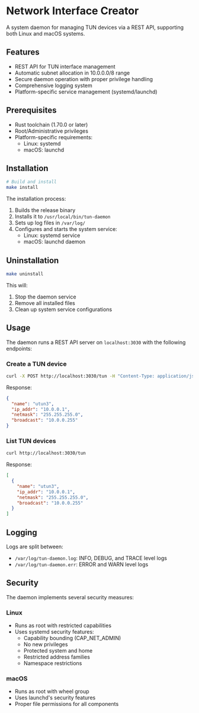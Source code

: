 # Network Interface Creator

A system daemon for managing TUN devices via a REST API, supporting both Linux and macOS systems.

## Features

- REST API for TUN interface management
- Automatic subnet allocation in 10.0.0.0/8 range
- Secure daemon operation with proper privilege handling
- Comprehensive logging system
- Platform-specific service management (systemd/launchd)

## Prerequisites

- Rust toolchain (1.70.0 or later)
- Root/Administrative privileges
- Platform-specific requirements:
  - Linux: systemd
  - macOS: launchd

## Installation

```bash
# Build and install
make install
```

The installation process:

1. Builds the release binary
2. Installs it to `/usr/local/bin/tun-daemon`
3. Sets up log files in `/var/log/`
4. Configures and starts the system service:
   - Linux: systemd service
   - macOS: launchd daemon

## Uninstallation

```bash
make uninstall
```

This will:

1. Stop the daemon service
2. Remove all installed files
3. Clean up system service configurations

## Usage

The daemon runs a REST API server on `localhost:3030` with the following endpoints:

### Create a TUN device

```bash
curl -X POST http://localhost:3030/tun -H "Content-Type: application/json" -d '{"name": "optional_name"}'
```

Response:

```json
{
  "name": "utun3",
  "ip_addr": "10.0.0.1",
  "netmask": "255.255.255.0",
  "broadcast": "10.0.0.255"
}
```

### List TUN devices

```bash
curl http://localhost:3030/tun
```

Response:

```json
[
  {
    "name": "utun3",
    "ip_addr": "10.0.0.1",
    "netmask": "255.255.255.0",
    "broadcast": "10.0.0.255"
  }
]
```

## Logging

Logs are split between:

- `/var/log/tun-daemon.log`: INFO, DEBUG, and TRACE level logs
- `/var/log/tun-daemon.err`: ERROR and WARN level logs

## Security

The daemon implements several security measures:

### Linux

- Runs as root with restricted capabilities
- Uses systemd security features:
  - Capability bounding (CAP_NET_ADMIN)
  - No new privileges
  - Protected system and home
  - Restricted address families
  - Namespace restrictions

### macOS

- Runs as root with wheel group
- Uses launchd's security features
- Proper file permissions for all components
